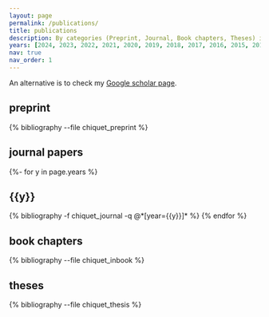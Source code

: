 ```yaml
---
layout: page
permalink: /publications/
title: publications 
description: By categories (Preprint, Journal, Book chapters, Theses) in reversed chronological order 
years: [2024, 2023, 2022, 2021, 2020, 2019, 2018, 2017, 2016, 2015, 2014, 2013, 2012, 2011, 2010, 2009, 2008, 2006]
nav: true
nav_order: 1
---
```


An alternative is to check my [Google scholar page](https://scholar.google.fr/citations?user=FM2gRsYAAAAJ&hl=en).

## preprint

<div class="publications">

{% bibliography --file chiquet_preprint %}

</div>

## journal papers

<div class="publications">

{%- for y in page.years %}
  <h2 class="year">{{y}}</h2>
  {% bibliography -f chiquet_journal -q @*[year={{y}}]* %}
{% endfor %}


</div>

## book chapters

<div class="publications">

{% bibliography --file chiquet_inbook %}

</div>

## theses

<div class="publications">

{% bibliography --file chiquet_thesis %}

</div>

